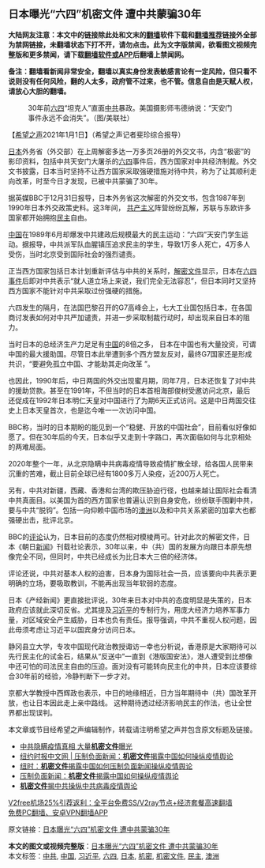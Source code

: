  <h2>日本曝光“六四”机密文件 遭中共蒙骗30年</h2> <p class="notice"><b>大陆网友注意：本文中的链接除此处和文末的<a href="https://github.com/bannedbook/fanqiang" >翻墙</a>软件下载和<a href="https://github.com/killgcd/justmysocks/blob/master/README.md">翻墙推荐</a>链接外全部为禁网链接，未翻墙状态下打不开，请勿点击。此为文字版禁闻，欲看图文视频完整版和更多禁闻，请下载<a href="https://github.com/bannedbook/fanqiang">翻墙软件或APP</a>后翻墙上禁闻网。</p><p>备注：翻墙看新闻非常安全，翻墙以真实身份发表敏感言论有一定风险，但只看不说则没有任何风险，翻的人太多，政府管不过来，也不管。信息自由是天赋人权，请放心大胆的翻墙。</b></p>  <div class="entry"> <figure> <p><figcaption> 30年前<a href="https://www.bannedbook.org/bnews/tag/%e5%85%ad%e5%9b%9b/" class="st_tag internal_tag" rel="tag" title="标签 六四 下的日志">六四</a>“坦克人”直面<a href="https://www.bannedbook.org/bnews/tag/%e4%b8%ad%e5%85%b1/" class="st_tag internal_tag" rel="tag" title="标签 中共 下的日志">中共</a>暴政。美国摄影师韦德纳说：“天安门事件永远不会消失”。（图/美联社）</figcaption></figure> <p>【<span class='wp_keywordlink_affiliate'><a href="https://www.soundofhope.org" title="希望之声" target="_blank">希望之声</a></span>2021年1月1日】（希望之声记者斐珍综合报导）</p> <p><a href="https://www.bannedbook.org/bnews/tag/%e6%97%a5%e6%9c%ac/" class="st_tag internal_tag" rel="tag" title="标签 日本 下的日志">日本</a>外务省（外交部）在上周解密多达一万多页26册的外交文书，内含“极密”的影印资料，包括中共天安门大屠杀的<span class='wp_keywordlink'><a href="https://www.bannedbook.org/forum2/topic2509.html" title="《中国六四真相》" target="_blank">六四</a></span>事件后，西方国家对中共经济制裁。外交文书披露，日本当时坚持不让西方国家采取强硬措施对待中共，称为了让其顺利走向改革，时至今日才发现，已被中共蒙骗了30年。</p> <p>据英媒BBC于12月31日报导，日本外务省这次解密的外交文书，包含1987年到1990年日本外交政策史料。这3年间， <span class='wp_keywordlink'><a href="https://www.bannedbook.org/forum2/topic6177.html" title="《共产主义的终极目的》" target="_blank">共产主义</a></span>阵营纷纷瓦解，苏联与东欧许多国家都开始拥抱<a href="https://www.bannedbook.org/bnews/tag/%e6%b0%91%e4%b8%bb/" class="st_tag internal_tag" rel="tag" title="标签 民主 下的日志">民主</a>自由。</p> <p><span class='wp_keywordlink_affiliate'><a href="https://www.bannedbook.org/" title="中国" target="_blank">中国</a></span>在1989年6月却爆发中共建政后规模最大的民主运动：“六四”天安门学生运动。据报导，中共派军队血腥镇压追求民主的学生，导致1万多人死亡，4万多人受伤，当时北京受到国际社会的强烈谴责。</p>  <p>正当西方国家包括日本计划重新评估与中共的关系时，<span class='wp_keywordlink'><a href="https://www.bannedbook.org/forum34/" title="中共内部文件 中共保密文件 解密文件" target="_blank">解密文件</a></span>显示，日本在<span class='wp_keywordlink'><a href="https://www.bannedbook.org/forum2/topic1310.html" title="tiananmen六四事件" target="_blank">六四事件</a></span>后即对中共表示“就人道立场上来说，我们完全无法容忍”，但日本同时又坚持西方国家不能针对中共采取过份强硬的措施。</p> <p>六四发生的隔月，在法国巴黎召开的G7高峰会上，七大工业国包括日本，在各国商讨发表如何对中共严加谴责，并进一步采取制裁行动时，却出现来自日本的阻力。</p> <p>当时日本的总经济生产力足足有<a href="https://www.bannedbook.org/bnews/tag/%E4%B8%AD%E5%9B%BD/" class="st_tag internal_tag" rel="tag" title="标签 中国 下的日志">中国</a>的8倍之多， 日本在中国也有大量投资，可谓中国的最大援助国。尽管日本此举遭到多个西方盟友反对，最终G7国家还是形成共识，“要避免孤立中国、才能助其走向改革 ”。</p> <p>也因此，1990年后，中日两国的外交出现蜜月期，同年7月，日本还恢复了对中共的援助贷款。甚至在1991年，不但当时的日本首相海部俊树受邀访问北京，最后还促成在1992年日本明仁天皇对中国进行了为期6天正式访问。这是中日两国交往史上日本天皇首次，也是迄今唯一一次访问中国。</p>  <p>BBC称，当时的日本期盼的能见到一个“稳健、开放的中国社会”，目前看似好像如愿了。但在30年后的今天，日本似乎又走到十字路口，再次面临如何与北京相处的两难局面。</p> <p>2020年整个一年，从北京隐瞒中共病毒疫情导致疫情扩散全球，给各国人民带来沉重的苦难，截止目前全球已经有1800多万人染疫，近200万人死亡。</p> <p>另有，中共对新疆，西藏、香港和台湾的欺压胁迫行径，也越来越让国际社会看清中共真面目。以美国为首的西方国家也普遍认识到自身安危，纷纷联手围剿中共，要与中共“脱钩”。包括一向仰赖中国市场的<a href="https://www.bannedbook.org/bnews/tag/%e6%be%b3%e6%b4%b2/" class="st_tag internal_tag" rel="tag" title="标签 澳洲 下的日志">澳洲</a>以及和中共关系紧密的加拿大也都强硬出击，批评北京。</p> <p>BBC的<span class='wp_keywordlink_affiliate'><a href="https://www.bannedbook.org/bnews/comments/" title="新闻评论" target="_blank">评论</a></span>认为，日本目前的态度仍然相对模棱两可。针对此次的解密文件，日本《朝日<span class='wp_keywordlink_affiliate'><a href="https://www.bannedbook.org/" title="新闻">新闻</a></span>》刊载社论表示，30年以来，中（共）国的发展方向跟日本原先想像完全不同，但同时，中共已经成长为比日本大三倍的经济体。</p>  <p>评论还说，中共对基本人权的迫害，日本身为国际社会一员，应该要向中共表示更明确的立场，要吸取教训，不能再出现当年软弱的态度。</p> <p>日本《产经新闻》更直接批评说，30年来日本对中共的态度明显是失策的，日本政府应该就此深切反省。尤其提及<a href="https://www.bannedbook.org/bnews/tag/%e4%b9%a0%e8%bf%91%e5%b9%b3/" class="st_tag internal_tag" rel="tag" title="标签 习近平 下的日志">习近平</a>的专制行为，用庞大经济力培养军事力量，对区域安全产生威胁，日本也负有责任。报导强调，中共不重视人权问题，因此毋须考虑让习近平以国宾身分访问日本。</p> <p>静冈县立大学，专攻中国现代政治教授诹访一幸也分析说，香港原是大家期待可以先行民主化的试金石，结果从“反送中”一直到《港版国安法》，港人遭受到比想像中还可怕的司法民主自由的压迫。面对没有可能转向民主化的中共，日本应该要综合30年前的经验，冷静判断下一步才对。</p> <p>京都大学教授中西辉政也表示，中日的地缘相近，日方当年期待中（共）国改革开放，也让日本因此走上亲中路线。 这种期待透过经济影响民主的作法，也让全世界都出现误判。</p>  <p>本文章或节目经希望之声编辑制作，转载请注明希望之声并包含原文标题及链接。</p> <ul class='op-related-articles' title='相关阅读'> <li><a href='https://www.bannedbook.org/bnews/cbnews/20201221/1452167.html' target='_blank'>中共隐瞒疫情真相 大量<b>机密文件</b>曝光</a></li> <li><a href='https://www.bannedbook.org/bnews/baitai/20201221/1451795.html' target='_blank'>纽约时报中文网 &#124; 压制负面新闻：<b>机密文件</b>揭露中国如何操纵疫情舆论</a></li> <li><a href='https://www.bannedbook.org/bnews/headline/20201220/1451754.html' target='_blank'>纽时：<b>机密文件</b>揭露中国如何压制负面新闻操纵疫情舆论</a></li> <li><a href='https://www.bannedbook.org/bnews/baitai/20201220/1451571.html' target='_blank'>压制负面新闻：<b>机密文件</b>揭露中国如何操纵疫情舆论</a></li> <li><a href='https://www.bannedbook.org/bnews/cbnews/20201220/1451416.html' target='_blank'><b>机密文件</b>揭中共操纵中共病毒疫情舆论</a></li> </ul> <p class="texttj"> <a href="https://github.com/bannedbook/fanqiang/wiki/V2ray%E6%9C%BA%E5%9C%BA" target="_blank">V2free机场25%引荐返利：全平台免费SS/V2ray节点+经济套餐高速翻墙</a><br/> <a href="https://github.com/bannedbook/fanqiang/wiki/%E7%A6%81%E9%97%BB%E7%BD%91%E5%AE%89%E5%8D%93%E7%BF%BB%E5%A2%99%E6%96%B0%E9%97%BBAPP" target="_blank">免费PC翻墙、安卓VPN翻墙APP</a></p><p>原文链接：<a class="src_link"  href="https://www.soundofhope.org/post/459335" target="_blank">日本曝光“六四”机密文件 遭中共蒙骗30年</a></p><a name='sharetosocial'></a>       <div><b>本文的图文或视频完整版</b>：<a href='https://www.bannedbook.org/bnews/comments/20210101/1459127.html'>日本曝光“六四”机密文件 遭中共蒙骗30年</a></div>  </div><!--END ENTRY--> <div class="postfooter"> <div>本文标签：<a href="https://www.bannedbook.org/bnews/tag/%e4%b8%ad%e5%85%b1/" rel="tag">中共</a>, <a href="https://www.bannedbook.org/bnews/tag/%E4%B8%AD%E5%9B%BD/" rel="tag">中国</a>, <a href="https://www.bannedbook.org/bnews/tag/%e4%b9%a0%e8%bf%91%e5%b9%b3/" rel="tag">习近平</a>, <a href="https://www.bannedbook.org/bnews/tag/%e5%85%ad%e5%9b%9b/" rel="tag">六四</a>, <a href="https://www.bannedbook.org/bnews/tag/%e6%97%a5%e6%9c%ac/" rel="tag">日本</a>, <a href="https://www.bannedbook.org/bnews/tag/%E6%9C%BA%E5%AF%86/" rel="tag">机密</a>, <a href="https://www.bannedbook.org/bnews/tag/%E6%9C%BA%E5%AF%86%E6%96%87%E4%BB%B6/" rel="tag">机密文件</a>, <a href="https://www.bannedbook.org/bnews/tag/%e6%b0%91%e4%b8%bb/" rel="tag">民主</a>, <a href="https://www.bannedbook.org/bnews/tag/%e6%be%b3%e6%b4%b2/" rel="tag">澳洲</a></div>  </div><!--END POSTFOOTER--> 